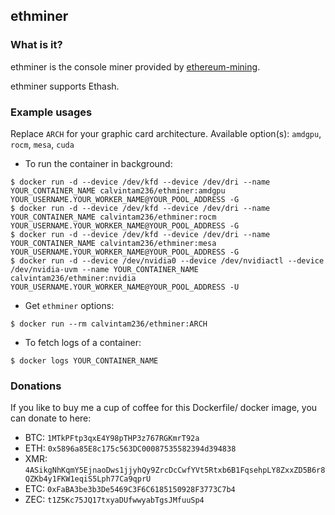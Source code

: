 ## ethminer

### What is it?

ethminer is the console miner provided by [ethereum-mining](https://github.com/ethereum-mining/ethminer).

ethminer supports Ethash.

### Example usages

Replace `ARCH` for your graphic card architecture. Available option(s): `amdgpu`, `rocm`, `mesa`, `cuda`

 - To run the container in background:

```console
$ docker run -d --device /dev/kfd --device /dev/dri --name YOUR_CONTAINER_NAME calvintam236/ethminer:amdgpu YOUR_USERNAME.YOUR_WORKER_NAME@YOUR_POOL_ADDRESS -G
$ docker run -d --device /dev/kfd --device /dev/dri --name YOUR_CONTAINER_NAME calvintam236/ethminer:rocm YOUR_USERNAME.YOUR_WORKER_NAME@YOUR_POOL_ADDRESS -G
$ docker run -d --device /dev/kfd --device /dev/dri --name YOUR_CONTAINER_NAME calvintam236/ethminer:mesa YOUR_USERNAME.YOUR_WORKER_NAME@YOUR_POOL_ADDRESS -G
$ docker run -d --device /dev/nvidia0 --device /dev/nvidiactl --device /dev/nvidia-uvm --name YOUR_CONTAINER_NAME calvintam236/ethminer:nvidia YOUR_USERNAME.YOUR_WORKER_NAME@YOUR_POOL_ADDRESS -U
```

- Get `ethminer` options:

```console
$ docker run --rm calvintam236/ethminer:ARCH
```

- To fetch logs of a container:

```console
$ docker logs YOUR_CONTAINER_NAME
```

### Donations

If you like to buy me a cup of coffee for this Dockerfile/ docker image, you can donate to here:

- BTC: `1MTkPFtp3qxE4Y98pTHP3z767RGKmrT92a`
- ETH: `0x5896a85E8c175c563DC00087535582394d394838`
- XMR: `4ASikgNhKqmY5EjnaoDws1jjyhQy9ZrcDcCwfYVt5Rtxb6B1FqsehpLY8ZxxZD5B6r8QZKb4y1FKW1eqiS5Lph77Ca9qprU`
- ETC: `0xFaBA3be3b3De5469C3F6C6185150928F3773C7b4`
- ZEC: `t1Z5Kc75JQ17txyaDUfwwyabTgsJMfuuSp4`
